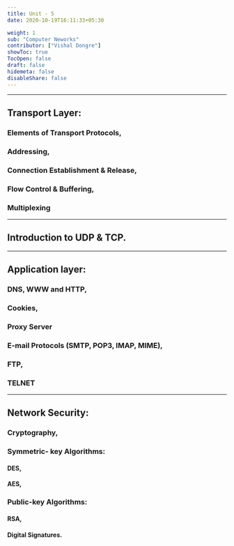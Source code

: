 ```yaml
---
title: Unit - 5
date: 2020-10-19T16:11:33+05:30

weight: 1
sub: "Computer Neworks"
contributor: ["Vishal Dongre"]
showToc: true
TocOpen: false
draft: false
hidemeta: false
disableShare: false
---
```


---

## Transport Layer:

### Elements of Transport Protocols,

### Addressing,

### Connection Establishment & Release,

### Flow Control & Buffering,

### Multiplexing

---

## Introduction to UDP & TCP.

---

## Application layer:

### DNS, WWW and HTTP,

### Cookies,

### Proxy Server

### E-mail Protocols (SMTP, POP3, IMAP, MIME),

### FTP,

### TELNET

---

## Network Security:

### Cryptography,

### Symmetric- key Algorithms:

#### DES,

#### AES,

### Public-key Algorithms:

#### RSA,

#### Digital Signatures.
